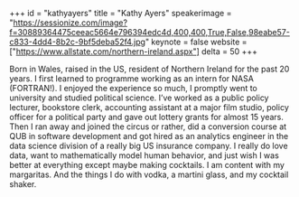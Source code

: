 ﻿+++
id = "kathyayers"
title = "Kathy Ayers"
speakerimage = "https://sessionize.com/image?f=30889364475ceeac5664e796394edc4d,400,400,True,False,98eabe57-c833-4dd4-8b2c-9bf5deba52f4.jpg"
keynote = false
website = ["https://www.allstate.com/northern-ireland.aspx"]
delta = 50
+++

Born in Wales, raised in the US, resident of Northern Ireland for the past 20 years. I first learned to programme working as an intern for NASA (FORTRAN!). I enjoyed the experience so much, I promptly went to university and studied political science. I’ve worked as a public policy lecturer, bookstore clerk, accounting assistant at a major film studio, policy officer for a political party and gave out lottery grants for almost 15 years. Then I ran away and joined the circus or rather, did a conversion course at QUB in software development and got hired as an analytics engineer in the data science division of a really big US insurance company. I really do love data, want to mathematically model human behavior, and just wish I was better at everything except maybe making cocktails. I am content with my margaritas. And the things I do with vodka, a martini glass, and my cocktail shaker.